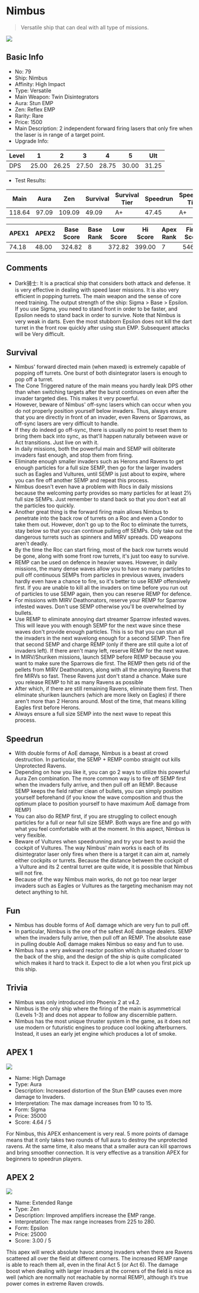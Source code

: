 # Nimbus

> Versatile ship that can deal with all type of missions.

<img src="/ships/ship_79.png" style={{zoom:1}}/>

## Basic Info

- No: 79
- Ship: Nimbus
- Affinity: High Impact
- Type: Versatile
- Main Weapon: Twin Disintegrators
- Aura: Stun EMP
- Zen: Reflex EMP
- Rarity: Rare
- Price: 1500
- Main Description: 2 independent forward firing lasers that only fire when the laser is in range of a target point.
- Upgrade Info: 

| Level | 1 | 2 | 3 | 4 | 5 | Ult |
|--|--|--|--|--|--|--|
| DPS | 25.00 | 26.25 | 27.50 | 28.75 | 30.00 | 31.25 |

- Test Results: 

| Main | Aura | Zen | Survival | Survival Tier | Speedrun | Speedrun Tier | Fun | Fun Tier |
|--|--|--|--|--|--|--|--|--|
| 118.64 | 97.09 | 109.09 | 49.09 | A+ | 47.45 | A+ | 50.73 | S |

| APEX1 | APEX2 | Base Score | Base Rank | Low Score | Hi Score | Apex Rank | Final Score | FinalRank |
|--|--|--|--|--|--|--|--|--|
| 74.18 | 48.00 | 324.82 | 8 | 372.82 | 399.00 | 7 | 546.27 | 2 |

## Comments

- Dark骑士: It is a practical ship that considers both attack and defense. It is very effective in dealing with speed laser missions. It is also very efficient in popping turrets. The main weapon and the sense of core need training. The output strength of the ship: Sigma > Base > Epsilon. If you use Sigma, you need to stand front in order to be faster, and Epsilon needs to stand back in order to survive. Note that Nimbus is very weak in darts. Even the most stubborn Epsilon does not kill the dart turret in the front row quickly after using stun EMP. Subsequent attacks will be Very difficult.

## Survival

- Nimbus' forward directed main (when maxed) is extremely capable of popping off turrets. One burst of both disintegrator lasers is enough to pop off a turret.
- The Cone Triggered nature of the main means you hardly leak DPS other than when switching targets after the burst continues on even after the invader targeted dies. This makes it very powerful.
- However, beware of Nimbus' off-sync lasers which can occur when you do not properly position yourself below invaders. Thus, always ensure that you are directly in front of an invader, even Ravens or Sparrows, as off-sync lasers are very difficult to handle.
- If they do indeed go off-sync, there is usually no point to reset them to bring them back into sync, as that'll happen naturally between wave or Act transitions. Just live on with it.
- In daily missions, both the powerful main and SEMP will obliterate invaders fast enough, and stop them from firing.
- Eliminate enough smaller invaders such as Herons and Ravens to get enough particles for a full size SEMP, then go for the larger invaders such as Eagles and Vultures, until SEMP is just about to expire, where you can fire off another SEMP and repeat this process.
- Nimbus doesn't even have a problem with Rocs in daily missions because the welcoming party provides so many particles for at least 2½ full size SEMPs. Just remember to stand back so that you don't eat all the particles too quickly.
- Another great thing is the forward firing main allows Nimbus to penetrate into the back row of turrets on a Roc and even a Condor to take them out. However, don't go up to the Roc to eliminate the turrets, stay below so that you can continue pulling off SEMPs. Only take out the dangerous turrets such as spinners and MIRV spreads. DD weapons aren't deadly.
- By the time the Roc can start firing, most of the back row turrets would be gone, along with some front row turrets, it's just too easy to survive.
- REMP can be used on defence in heavier waves. However, in daily missions, the many dense waves allow you to have so many particles to pull off continuous SEMPs from particles in previous waves, invaders hardly even have a chance to fire, so it's better to use REMP offensively first. If you are unable to kill all the invaders on time before you run out of particles to use SEMP again, then you can reserve REMP for defence.
- For missions with MIRV Deathonators, reserve your REMP for Sparrow infested waves. Don't use SEMP otherwise you'll be overwhelmed by bullets.
- Use REMP to eliminate annoying dart streamer Sparrow infested waves. This will leave you with enough SEMP for the next wave since these waves don't provide enough particles. This is so that you can stun all the invaders in the next wavelong enough for a second SEMP. Then fire that second SEMP and charge REMP (only if there are still quite a lot of invaders left). If there aren't many left, reserve REMP for the next wave.
- In MIRV/Shuriken missions, launch SEMP before REMP because you want to make sure the Sparrows die first. The REMP then gets rid of the pellets from MIRV Deathonators, along with all the annoying Ravens that fire MIRVs so fast. These Ravens just don't stand a chance. Make sure you release REMP to hit as many Ravens as possible
- After which, if there are still remaining Ravens, eliminate them first. Then eliminate shuriken launchers (which are more likely on Eagles) if there aren't more than 2 Herons around. Most of the time, that means killing Eagles first before Herons.
- Always ensure a full size SEMP into the next wave to repeat this process.

## Speedrun

- With double forms of AoE damage, Nimbus is a beast at crowd destruction. In particular, the SEMP + REMP combo straight out kills Unprotected Ravens.
- Depending on how you like it, you can go 2 ways to utilize this powerful Aura Zen combination. The more common way is to fire off SEMP first when the invaders fully arrive, and then pull off an REMP. Because SEMP keeps the field rather clean of bullets, you can simply position yourself beforehand (if you know the wave composition and thus the optimum place to position yourself to have maximum AoE damage from REMP)
- You can also do REMP first, if you are struggling to collect enough particles for a full or near full size SEMP. Both ways are fine and go with what you feel comfortable with at the moment. In this aspect, Nimbus is very flexible.
- Beware of Vultures when speedrunning and try your best to avoid the cockpit of Vultures. The way Nimbus' main works is each of its disintegrator laser only fires when there is a target it can aim at, namely either cockpits or turrets. Because the distance between the cockpit of a Vulture and its 2 central turret are quite wide, it is possible that Nimbus will not fire.
- Because of the way Nimbus main works, do not go too near larger invaders such as Eagles or Vultures as the targeting mechanism may not detect anything to hit.

## Fun

- Nimbus has double forms of AoE damage which are very fun to pull off.
- In particular, Nimbus is the one of the safest AoE damage dealers. SEMP when the invaders fully arrive, then pull off an REMP. The absolute ease in pulling double AoE damage makes Nimbus so easy and fun to use.
- Nimbus has a very awkward reactor position which is situated closer to the back of the ship, and the design of the ship is quite complicated which makes it hard to track it. Expect to die a lot when you first pick up this ship.

## Trivia

- Nimbus was only introduced into Phoenix 2 at v4.2.
- Nimbus is the only ship where the firing of the main is asymmetrical (Levels 1-3) and does not appear to follow any discernible pattern.
- Nimbus has the most unique thruster system in the game, as it does not use modern or futuristic engines to produce cool looking afterburners. Instead, it uses an early jet engine which produces a lot of smoke.

## APEX 1

<img src="/ships/ship_79_apex_1.png" style={{zoom:1}}/>

- Name: High Damage
- Type: Aura
- Description: Increased distortion of the Stun EMP causes even more damage to Invaders.
- Interpretation: The max damage increases from 10 to 15.
- Form: Sigma
- Price: 35000
- Score: 4.64 / 5

For Nimbus, this APEX enhancement is very real. 5 more points of damage means that it only takes two rounds of full aura to destroy the unprotected ravens. At the same time, it also means that a smaller aura can kill sparrows and bring smoother connection. It is very effective as a transition APEX for beginners to speedrun players.

## APEX 2

<img src="/ships/ship_79_apex_2.png" style={{zoom:1}}/>

- Name: Extended Range
- Type: Zen
- Description: Improved amplifiers increase the EMP range.
- Interpretation: The max range increases from 225 to 280.
- Form: Epsilon
- Price: 25000
- Score: 3.00 / 5

This apex will wreck absolute havoc among invaders when there are Ravens scattered all over the field at different corners. The increased REMP range is able to reach them all, even in the final Act 5 (or Act 6). The damage boost when dealing with larger invaders at the corners of the field is nice as well (which are normally not reachable by normal REMP), although it’s true power comes in extreme Raven crowds.
